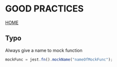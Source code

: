 # GOOD PRACTICES

[HOME](../README.md/#mock-jest)

## Typo

Always give a name to mock function

```javascript
mockFunc = jest.fn().mockName("nameOfMockFunc");
```

